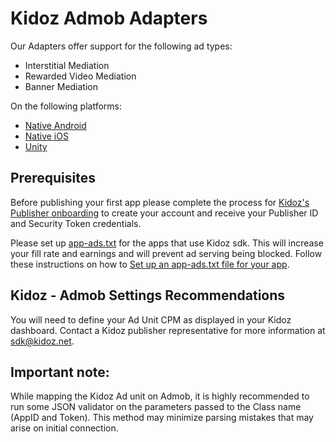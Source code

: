 # Kidoz Admob Adapters

Our Adapters offer support for the following ad types:

+ Interstitial Mediation 
+ Rewarded Video Mediation 
+ Banner Mediation 

On the following platforms:

+ [Native Android](/Mediation/AdMob%20Adapter/Android)
+ [Native iOS](/Mediation/AdMob%20Adapter/iOS)
+ [Unity](/Mediation/AdMob%20Adapter/Unity)

## Prerequisites
Before publishing your first app please complete the process for [Kidoz's Publisher onboarding](http://accounts.kidoz.net/publishers/register?utm_source=kidoz_github) to create your account and receive your Publisher ID and Security Token credentials.

Please set up [app-ads.txt](https://kidoz.net/app-ads.txt) for the apps that use Kidoz sdk. This will increase your fill rate and earnings and will prevent ad serving being blocked.
Follow these instructions on how to [Set up an app-ads.txt file for your app](https://kidoz.net/introappadstext).


## Kidoz - Admob Settings Recommendations

You will need to define your Ad Unit CPM as displayed in your Kidoz dashboard. Contact a Kidoz publisher representative for more information at sdk@kidoz.net.

## Important note:
While mapping the Kidoz Ad unit on Admob, it is highly recommended to run some JSON validator on the parameters passed to the Class name (AppID and Token). This method may minimize parsing mistakes that may arise on initial connection.

